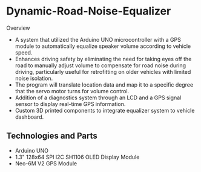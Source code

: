 # Dynamic-Road-Noise-Equalizer

Overview
* A system that utilized the Arduino UNO microcontroller with a GPS module to automatically equalize speaker volume according to vehicle speed. 
* Enhances driving safety by eliminating the need for taking eyes off the road to manually adjust volume to compensate for road noise during driving, particularly useful for retrofitting on older vehicles with limited noise isolation. 
* The program will translate location data and map it to a specific degree that the servo motor turns for volume control. 
* Addition of a diagnostics system through an LCD and a GPS signal sensor to display real-time GPS information. 
* Custom 3D printed components to integrate equalizer system to vehicle dashboard. 

## Technologies and Parts
* Arduino UNO
* 1.3" 128x64 SPI I2C SH1106 OLED Display Module
* Neo-6M V2 GPS Module
